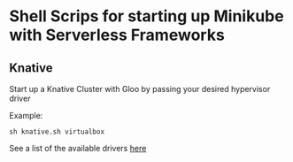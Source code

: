 # Shell Scrips for starting up Minikube with Serverless Frameworks

## Knative

Start up a Knative Cluster with Gloo by passing your desired hypervisor driver

Example:
```shell
sh knative.sh virtualbox
```

See a list of the available drivers [here](https://kubernetes.io/docs/setup/learning-environment/minikube/#specifying-the-vm-driver)